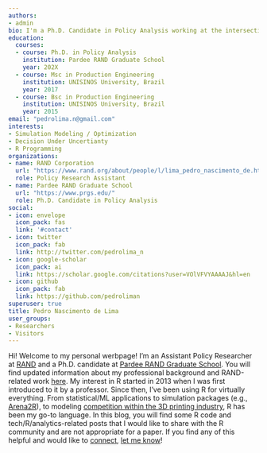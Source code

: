 ```yaml
---
authors:
- admin
bio: I'm a Ph.D. Candidate in Policy Analysis working at the intersection of Simulation Modeling (ABM, Systems Dynamics, Microsim), Infectious Diseases and Decision Making Under Deep Uncertainty. Oh, and I love doing all of that with R.
education:
  courses:
  - course: Ph.D. in Policy Analysis
    institution: Pardee RAND Graduate School
    year: 202X
  - course: Msc in Production Engineering
    institution: UNISINOS University, Brazil
    year: 2017
  - course: Bsc in Production Engineering
    institution: UNISINOS University, Brazil
    year: 2015
email: "pedrolima.n@gmail.com"
interests:
- Simulation Modeling / Optimization
- Decision Under Uncertianty
- R Programming
organizations:
- name: RAND Corporation
  url: "https://www.rand.org/about/people/l/lima_pedro_nascimento_de.html"
  role: Policy Research Assistant
- name: Pardee RAND Graduate School
  url: "https://www.prgs.edu/"
  role: Ph.D. Candidate in Policy Analysis
social:
- icon: envelope
  icon_pack: fas
  link: '#contact'
- icon: twitter
  icon_pack: fab
  link: http://twitter.com/pedrolima_n
- icon: google-scholar
  icon_pack: ai
  link: https://scholar.google.com/citations?user=VOlVFVYAAAAJ&hl=en
- icon: github
  icon_pack: fab
  link: https://github.com/pedroliman
superuser: true
title: Pedro Nascimento de Lima
user_groups:
- Researchers
- Visitors
---
```


Hi! Welcome to my personal werbpage! I’m an Assistant Policy Researcher at [RAND](https://rand.org) and a Ph.D. candidate at [Pardee RAND Graduate School](https://www.prgs.edu/). You will find updated information about my professional background and RAND-related work  [here](https://www.rand.org/about/people/l/lima_pedro.html). My interest in R started in 2013 when I was first introduced to it by a professor. Since then, I’ve been using R for virtually everything. From statistical/ML applications to simulation packages (e.g., [Arena2R](/post/arena2r-package-tutorial/)), to modeling [competition within the 3D printing industry](/post/3d-printing-rdm-analysis-2018-dmdu-meeting/), R has been my go-to language. In this blog, you will find some R code and tech/R/analytics-related posts that I would like to share with the R community and are not appropriate for a paper. If you find any of this helpful and would like to [connect](https://www.linkedin.com/in/pedro-nascimento-de-lima/), [let me know](mailto:pedrolima.n@gmail.com)!
